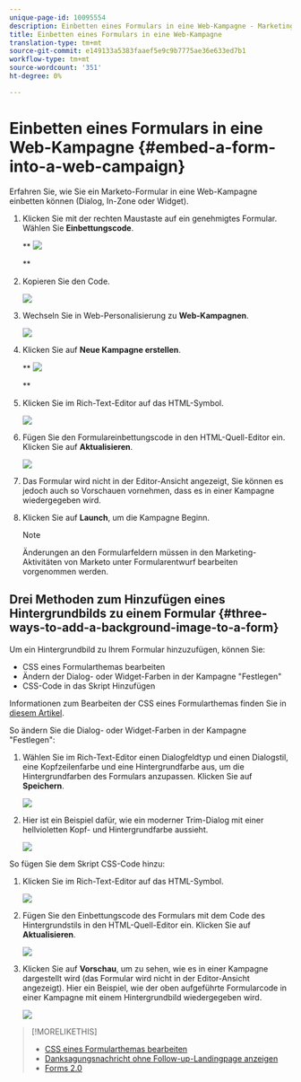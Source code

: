 ```yaml
---
unique-page-id: 10095554
description: Einbetten eines Formulars in eine Web-Kampagne - Marketing Docs - Produktdokumentation
title: Einbetten eines Formulars in eine Web-Kampagne
translation-type: tm+mt
source-git-commit: e149133a5383faaef5e9c9b7775ae36e633ed7b1
workflow-type: tm+mt
source-wordcount: '351'
ht-degree: 0%

---
```



# Einbetten eines Formulars in eine Web-Kampagne {#embed-a-form-into-a-web-campaign}

Erfahren Sie, wie Sie ein Marketo-Formular in eine Web-Kampagne einbetten können (Dialog, In-Zone oder Widget).

1. Klicken Sie mit der rechten Maustaste auf ein genehmigtes Formular. Wählen Sie **Einbettungscode**.

   ** ![](assets/image2015-12-16-10-3a58-3a39.png)

   **

1. Kopieren Sie den Code.

   ![](assets/image2015-12-16-11-3a16-3a24.png)

1. Wechseln Sie in Web-Personalisierung zu **Web-Kampagnen**.

   ![](assets/web-campaigns-hand-7.jpg)

1. Klicken Sie auf **Neue Kampagne erstellen**.

   ** ![](assets/create-new-web-campaign-hand-1.jpg)

   **

1. Klicken Sie im Rich-Text-Editor auf das HTML-Symbol.

   ![](assets/five-1.png)

1. Fügen Sie den Formulareinbettungscode in den HTML-Quell-Editor ein. Klicken Sie auf **Aktualisieren**.

   ![](assets/six-1.png)

1. Das Formular wird nicht in der Editor-Ansicht angezeigt, Sie können es jedoch auch so Vorschauen vornehmen, dass es in einer Kampagne wiedergegeben wird.
1. Klicken Sie auf **Launch**, um die Kampagne Beginn.

   >[!NOTE]
   >
   >Änderungen an den Formularfeldern müssen in den Marketing-Aktivitäten von Marketo unter Formularentwurf bearbeiten vorgenommen werden.

## Drei Methoden zum Hinzufügen eines Hintergrundbilds zu einem Formular {#three-ways-to-add-a-background-image-to-a-form}

Um ein Hintergrundbild zu Ihrem Formular hinzuzufügen, können Sie:

* CSS eines Formularthemas bearbeiten
* Ändern der Dialog- oder Widget-Farben in der Kampagne &quot;Festlegen&quot;
* CSS-Code in das Skript Hinzufügen

Informationen zum Bearbeiten der CSS eines Formularthemas finden Sie in [diesem Artikel](../../../product-docs/demand-generation/forms/form-design/edit-the-css-of-a-form-theme.md).

So ändern Sie die Dialog- oder Widget-Farben in der Kampagne &quot;Festlegen&quot;:

1. Wählen Sie im Rich-Text-Editor einen Dialogfeldtyp und einen Dialogstil, eine Kopfzeilenfarbe und eine Hintergrundfarbe aus, um die Hintergrundfarben des Formulars anzupassen. Klicken Sie auf **Speichern**.

   ![](assets/image2015-12-29-18-3a28-3a31.png)

1. Hier ist ein Beispiel dafür, wie ein moderner Trim-Dialog mit einer hellvioletten Kopf- und Hintergrundfarbe aussieht.

   ![](assets/image2015-12-29-18-3a27-3a31.png)

So fügen Sie dem Skript CSS-Code hinzu:

1. Klicken Sie im Rich-Text-Editor auf das HTML-Symbol.

   ![](assets/image2015-12-29-17-3a56-3a13.png)

1. Fügen Sie den Einbettungscode des Formulars mit dem Code des Hintergrundstils in den HTML-Quell-Editor ein. Klicken Sie auf **Aktualisieren**.

   ![](assets/image2015-12-29-18-3a1-3a15.png)

1. Klicken Sie auf **Vorschau**, um zu sehen, wie es in einer Kampagne dargestellt wird (das Formular wird nicht in der Editor-Ansicht angezeigt). Hier ein Beispiel, wie der oben aufgeführte Formularcode in einer Kampagne mit einem Hintergrundbild wiedergegeben wird.

   ![](assets/image2015-12-29-18-3a20-3a35.png)

>[!MORELIKETHIS]
>
>* [CSS eines Formularthemas bearbeiten](https://docs.marketo.com/display/public/DOCS/Edit+the+CSS+of+a+Form+Theme)
>* [Danksagungsnachricht ohne Follow-up-Landingpage anzeigen](http://developers.marketo.com/blog/show-thank-you-message-without-a-follow-up-landing-page/)
>* [Forms 2.0](http://developers.marketo.com/documentation/websites/forms-2-0/)

>



